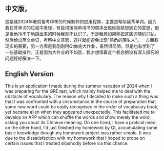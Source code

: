 ## 中文版，
这是我2024年暑假备考GRE的时候制作的应用程序，主要是帮助我背单词。因为我在背单词的过程中发现，有些词按照单词书的顺序出现你能联想到它的意思，但是当他冷不丁地跳出来的时候我就不认识了。于是我想如果能把这些词随机打乱，然后给出英文单词，考察中文意思，这样就能避免出现“熟悉的陌生人”。一方面有现实的需要，另一方面是我刚刚用Qt做完大作业，虽然很简陋，但是也有学到了一些基础操作。正是因为大作业的不如意，我才想借着这个机会把没有深入探究的问题好好解决一下。
## English Version
This is an application I made during the summer vacation of 2024 when I was preparing for the GRE test, which mainly helped me to deal with the obstacle of vocabulary. The reason why I decided to make such a thing was that I was confronted with a circumstance in the course of preparation that some new word could be easily recognised in the order of vocabulary book, yet became alien when they appeared unexpectedly. This facilitated me to develop an APP which can shuffle the words and show merely the word, asking you about its Chinese meaning. On one hand, I have a pratical need; on the other hand, I'd just finished my homework by Qt, accumulating some basic knowledge though my homework project was rather simple. It was due to the dissatisfaction with my homework that I hoped to probe on certain issues that I treated slipshodly before via this chance.
